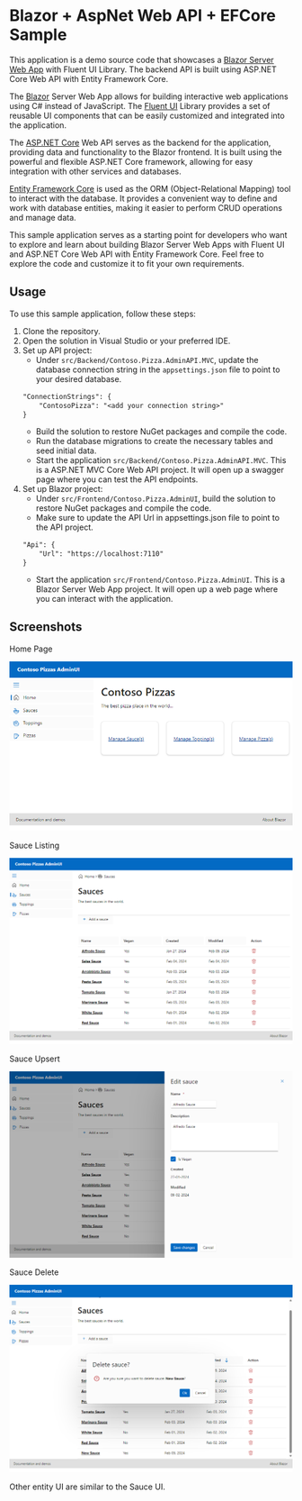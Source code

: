 # Blazor + AspNet Web API + EFCore Sample

This application is a demo source code that showcases a [Blazor Server Web App](https://blazor.net) with Fluent UI Library. The backend API is built using ASP.NET Core Web API with Entity Framework Core. 

The [Blazor](https://blazor.net) Server Web App allows for building interactive web applications using C# instead of JavaScript. The [Fluent UI](fluentui-blazor.net) Library provides a set of reusable UI components that can be easily customized and integrated into the application.

The [ASP.NET Core](https://dotnet.microsoft.com/en-us/apps/aspnet) Web API serves as the backend for the application, providing data and functionality to the Blazor frontend. It is built using the powerful and flexible ASP.NET Core framework, allowing for easy integration with other services and databases.

[Entity Framework Core](https://learn.microsoft.com/en-us/ef/core/) is used as the ORM (Object-Relational Mapping) tool to interact with the database. It provides a convenient way to define and work with database entities, making it easier to perform CRUD operations and manage data.

This sample application serves as a starting point for developers who want to explore and learn about building Blazor Server Web Apps with Fluent UI and ASP.NET Core Web API with Entity Framework Core. Feel free to explore the code and customize it to fit your own requirements.

## Usage

To use this sample application, follow these steps:

1. Clone the repository.
2. Open the solution in Visual Studio or your preferred IDE.
3. Set up API project:
    - Under `src/Backend/Contoso.Pizza.AdminAPI.MVC`, update the database connection string in the `appsettings.json` file to point to your desired database.
    ```
    "ConnectionStrings": {
        "ContosoPizza": "<add your connection string>"
    }
    ```
    - Build the solution to restore NuGet packages and compile the code.
    - Run the database migrations to create the necessary tables and seed initial data.
    - Start the application `src/Backend/Contoso.Pizza.AdminAPI.MVC`. This is a ASP.NET MVC Core Web API project. It will open up a swagger page where you can test the API endpoints.
4. Set up Blazor project:
    - Under `src/Frontend/Contoso.Pizza.AdminUI`, build the solution to restore NuGet packages and compile the code.
    - Make sure to update the API Url in appsettings.json file to point to the API project.
    ```
    "Api": {
        "Url": "https://localhost:7110"
    }
    ```
    - Start the application `src/Frontend/Contoso.Pizza.AdminUI`. This is a Blazor Server Web App project. It will open up a web page where you can interact with the application.


## Screenshots
Home Page

![Home Page](./assets/home.png)

Sauce Listing

![Sauce Listing](./assets/sauce-listing.png)

Sauce Upsert

![Sauce Upsert](./assets/sauce-upsert.png)

Sauce Delete

![Sauce Delete](./assets/sauce-delete.png)

Other entity UI are similar to the Sauce UI. 
